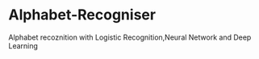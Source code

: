 # Alphabet-Recogniser
Alphabet recoznition with Logistic Recognition,Neural Network and Deep Learning
